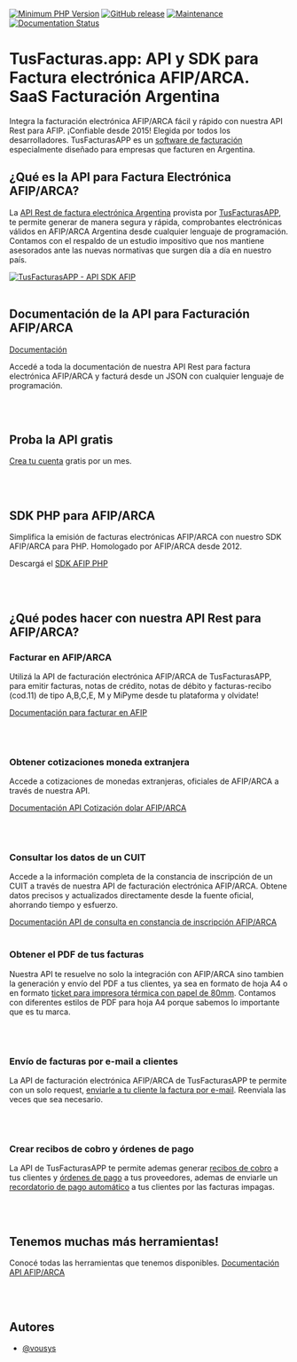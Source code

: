 

[![Minimum PHP Version](https://img.shields.io/badge/php-%3E%3D%207.2-8892BF.svg)](https://php.net/)
[![GitHub release](https://img.shields.io/badge/version-1.0-brightgreen)](https://github.com/vousys/tusfacturas/releases/)
[![Maintenance](https://img.shields.io/badge/Maintained%3F-yes-green.svg)](https://github.com/vousys/tusfacturas/graphs/commit-activity)
[![Documentation Status](https://readthedocs.org/projects/ansicolortags/badge/?version=latest)](https://developers.tusfacturas.app/)


# TusFacturas.app: API y SDK para Factura electrónica AFIP/ARCA. SaaS Facturación Argentina
Integra la facturación electrónica AFIP/ARCA fácil y rápido con nuestra API Rest para AFIP. ¡Confiable desde 2015! Elegida por todos los desarrolladores. TusFacturasAPP es un [software de facturación](https://www.tusfacturas.app/caracteristicas-de-tus-facturas-electronica-facturacion.html) especialmente diseñado para empresas que facturen en Argentina. 


## ¿Qué es la API para Factura Electrónica AFIP/ARCA?
La [API Rest de factura electrónica Argentina](https://www.tusfacturas.app/api-factura-electronica-afip.html) provista por [TusFacturasAPP](https://www.tusfacturas.app/), te permite generar de manera segura y rápida, comprobantes electrónicas válidos en AFIP/ARCA Argentina desde cualquier lenguaje de programación. Contamos con el respaldo de un estudio impositivo que nos mantiene asesorados ante las nuevas normativas que surgen día a día en nuestro país.

[![TusFacturasAPP - API SDK AFIP](https://cdn.tusfacturas.app/web/images/ig/157.webp)](https://cdn.tusfacturas.app/web/images/ig/157.webp)
<br /><br />

## Documentación de la API para Facturación AFIP/ARCA

[Documentación](https://developers.tusfacturas.app)

Accedé a toda la documentación de nuestra API Rest para factura electrónica AFIP/ARCA y facturá desde un JSON con cualquier lenguaje de programación.

<br /><br />

## Proba la API gratis

[Crea tu cuenta](https://www.tusfacturas.app/quiero-probar-api-factura-electronica.html) gratis por un mes.

<br /><br />

## SDK PHP para AFIP/ARCA

Simplifica la emisión de facturas electrónicas AFIP/ARCA con nuestro SDK AFIP/ARCA para PHP. Homologado por AFIP/ARCA desde 2012. 

Descargá el [SDK AFIP PHP](https://github.com/vousys/tusfacturas/tree/master/php)

<br /><br />

## ¿Qué podes hacer con nuestra API Rest para AFIP/ARCA?

### Facturar en AFIP/ARCA
Utilizá la API de facturación electrónica AFIP/ARCA de TusFacturasAPP, para emitir facturas, notas de crédito, notas de débito y facturas-recibo (cod.11) de tipo A,B,C,E, M y MiPyme desde tu plataforma y olvidate! 

[Documentación para facturar en AFIP](https://developers.tusfacturas.app/api-factura-electronica-afip-facturacion-ventas)

<br /><br />

### Obtener cotizaciones moneda extranjera 
Accede a cotizaciones de monedas extranjeras, oficiales de AFIP/ARCA a través de nuestra API.

[Documentación API Cotización dolar AFIP/ARCA](https://developers.tusfacturas.app/consultas-varias-a-servicios-afip/cotizacion-monedas-afip)

<br /><br />

### Consultar los datos de un CUIT
Accede a la información completa de la constancia de inscripción de un CUIT a través de nuestra API de facturación electrónica AFIP/ARCA. Obtene datos precisos y actualizados directamente desde la fuente oficial, ahorrando tiempo y esfuerzo.

[Documentación API de consulta en constancia de inscripción AFIP/ARCA](https://developers.tusfacturas.app/consultas-varias-a-servicios-afip/api-factura-electronica-afip-clientes-consultar-cuit-en-constancia-de-inscripcion)
<br /><br />

### Obtener el PDF de tus facturas
Nuestra API te resuelve no solo la integración con AFIP/ARCA sino tambien la generación y envío del PDF a tus clientes, ya sea en formato de hoja A4 o en formato [ticket para impresora térmica con papel de 80mm](https://www.tusfacturas.app/caracteristicas-de-tus-facturas-electronica-impresion-tickets.html). Contamos con diferentes estilos de PDF para hoja A4 porque sabemos lo importante que es tu marca. 

<br /><br />

### Envío de facturas por e-mail a clientes 
La API de facturación electrónica AFIP/ARCA de TusFacturasAPP te permite con un solo request, [enviarle a tu cliente la factura por e-mail](https://www.tusfacturas.app/caracteristicas-de-tus-facturas-electronica-facturacion.html). Reenviala las veces que sea necesario.

<br /><br />

### Crear recibos de cobro y órdenes de pago
La API de TusFacturasAPP te permite ademas generar [recibos de cobro](https://developers.tusfacturas.app/recibos-de-cobro-y-ordenes-de-pago) a tus clientes y [órdenes de pago](https://developers.tusfacturas.app/recibos-de-cobro-y-ordenes-de-pago/api-factura-electronica-afip-or-ingresar-pago-2) a tus proveedores, ademas de enviarle un [recordatorio de pago automático](https://www.tusfacturas.app/caracteristicas-de-tus-facturas-electronica-recordatorios.html) a tus clientes por las facturas impagas. 

<br /><br />

## Tenemos muchas más herramientas!
Conocé todas las herramientas que tenemos disponibles.
[Documentación API AFIP/ARCA](https://developers.tusfacturas.app/)

<br /><br />

## Autores

- [@vousys](https://www.github.com/vousys)

